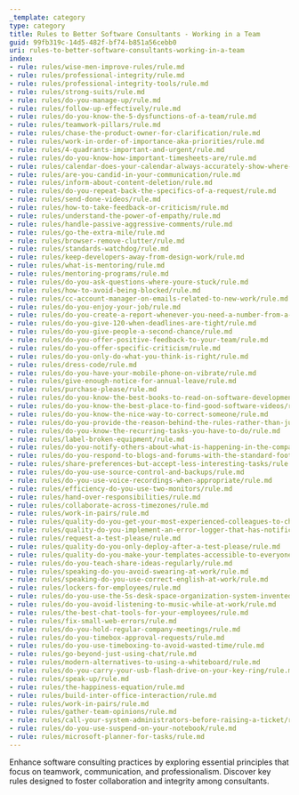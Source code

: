```yaml
---
_template: category
type: category
title: Rules to Better Software Consultants - Working in a Team
guid: 99fb319c-14d5-482f-bf74-b851a56cebb0
uri: rules-to-better-software-consultants-working-in-a-team
index:
- rule: rules/wise-men-improve-rules/rule.md
- rule: rules/professional-integrity/rule.md
- rule: rules/professional-integrity-tools/rule.md
- rule: rules/strong-suits/rule.md
- rule: rules/do-you-manage-up/rule.md
- rule: rules/follow-up-effectively/rule.md
- rule: rules/do-you-know-the-5-dysfunctions-of-a-team/rule.md
- rule: rules/teamwork-pillars/rule.md
- rule: rules/chase-the-product-owner-for-clarification/rule.md
- rule: rules/work-in-order-of-importance-aka-priorities/rule.md
- rule: rules/4-quadrants-important-and-urgent/rule.md
- rule: rules/do-you-know-how-important-timesheets-are/rule.md
- rule: rules/calendar-does-your-calendar-always-accurately-show-where-you-are/rule.md
- rule: rules/are-you-candid-in-your-communication/rule.md
- rule: rules/inform-about-content-deletion/rule.md
- rule: rules/do-you-repeat-back-the-specifics-of-a-request/rule.md
- rule: rules/send-done-videos/rule.md
- rule: rules/how-to-take-feedback-or-criticism/rule.md
- rule: rules/understand-the-power-of-empathy/rule.md
- rule: rules/handle-passive-aggressive-comments/rule.md
- rule: rules/go-the-extra-mile/rule.md
- rule: rules/browser-remove-clutter/rule.md
- rule: rules/standards-watchdog/rule.md
- rule: rules/keep-developers-away-from-design-work/rule.md
- rule: rules/what-is-mentoring/rule.md
- rule: rules/mentoring-programs/rule.md
- rule: rules/do-you-ask-questions-where-youre-stuck/rule.md
- rule: rules/how-to-avoid-being-blocked/rule.md
- rule: rules/cc-account-manager-on-emails-related-to-new-work/rule.md
- rule: rules/do-you-enjoy-your-job/rule.md
- rule: rules/do-you-create-a-report-whenever-you-need-a-number-from-a-system/rule.md
- rule: rules/do-you-give-120-when-deadlines-are-tight/rule.md
- rule: rules/do-you-give-people-a-second-chance/rule.md
- rule: rules/do-you-offer-positive-feedback-to-your-team/rule.md
- rule: rules/do-you-offer-specific-criticism/rule.md
- rule: rules/do-you-only-do-what-you-think-is-right/rule.md
- rule: rules/dress-code/rule.md
- rule: rules/do-you-have-your-mobile-phone-on-vibrate/rule.md
- rule: rules/give-enough-notice-for-annual-leave/rule.md
- rule: rules/purchase-please/rule.md
- rule: rules/do-you-know-the-best-books-to-read-on-software-development/rule.md
- rule: rules/do-you-know-the-best-place-to-find-good-software-videos/rule.md
- rule: rules/do-you-know-the-nice-way-to-correct-someone/rule.md
- rule: rules/do-you-provide-the-reason-behind-the-rules-rather-than-just-enforce-them/rule.md
- rule: rules/do-you-know-the-recurring-tasks-you-have-to-do/rule.md
- rule: rules/label-broken-equipment/rule.md
- rule: rules/do-you-notify-others-about-what-is-happening-in-the-company/rule.md
- rule: rules/do-you-respond-to-blogs-and-forums-with-the-standard-footer/rule.md
- rule: rules/share-preferences-but-accept-less-interesting-tasks/rule.md
- rule: rules/do-you-use-source-control-and-backups/rule.md
- rule: rules/do-you-use-voice-recordings-when-appropriate/rule.md
- rule: rules/efficiency-do-you-use-two-monitors/rule.md
- rule: rules/hand-over-responsibilities/rule.md
- rule: rules/collaborate-across-timezones/rule.md
- rule: rules/work-in-pairs/rule.md
- rule: rules/quality-do-you-get-your-most-experienced-colleagues-to-check-your-work/rule.md
- rule: rules/quality-do-you-implement-an-error-logger-that-has-notifications/rule.md
- rule: rules/request-a-test-please/rule.md
- rule: rules/quality-do-you-only-deploy-after-a-test-please/rule.md
- rule: rules/quality-do-you-make-your-templates-accessible-to-everyone-in-your-organisation/rule.md
- rule: rules/do-you-teach-share-ideas-regularly/rule.md
- rule: rules/speaking-do-you-avoid-swearing-at-work/rule.md
- rule: rules/speaking-do-you-use-correct-english-at-work/rule.md
- rule: rules/lockers-for-employees/rule.md
- rule: rules/do-you-use-the-5s-desk-space-organization-system-invented-by-the-japanese/rule.md
- rule: rules/do-you-avoid-listening-to-music-while-at-work/rule.md
- rule: rules/the-best-chat-tools-for-your-employees/rule.md
- rule: rules/fix-small-web-errors/rule.md
- rule: rules/do-you-hold-regular-company-meetings/rule.md
- rule: rules/do-you-timebox-approval-requests/rule.md
- rule: rules/do-you-use-timeboxing-to-avoid-wasted-time/rule.md
- rule: rules/go-beyond-just-using-chat/rule.md
- rule: rules/modern-alternatives-to-using-a-whiteboard/rule.md
- rule: rules/do-you-carry-your-usb-flash-drive-on-your-key-ring/rule.md
- rule: rules/speak-up/rule.md
- rule: rules/the-happiness-equation/rule.md
- rule: rules/build-inter-office-interaction/rule.md
- rule: rules/work-in-pairs/rule.md
- rule: rules/gather-team-opinions/rule.md
- rule: rules/call-your-system-administrators-before-raising-a-ticket/rule.md
- rule: rules/do-you-use-suspend-on-your-notebook/rule.md
- rule: rules/microsoft-planner-for-tasks/rule.md
---
```


Enhance software consulting practices by exploring essential principles that focus on teamwork, communication, and professionalism. Discover key rules designed to foster collaboration and integrity among consultants.
